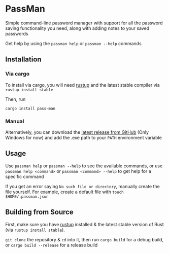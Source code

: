 # PassMan

Simple command-line password manager with support for all the password saving functionality
you need, along with adding notes to your saved passwords

Get help by using the `passman help` or `passman --help` commands

## Installation

### Via cargo

To install via cargo, you will need [rustup](https://rustup.rs) and the latest stable compiler via `rustup install stable`

Then, run

```shell
cargo install pass-man
```

### Manual

Alternatively, you can download the [latest release from GitHub](https://github.com/Clay-6/PassMan/releases/latest)
(Only Windows for now) and add the .exe path to your `PATH` environment variable

## Usage

Use `passman help` or `passman --help` to see the available commands,  or use `passman help <command>` or
`passman <command> --help` to get help for a specific command

If you get an error saying `No such file or directory`, manually create the file yourself. For example, create a default
file with `touch $HOME/.passman.json`

## Building from Source

First, make sure you have [rustup](https://rustup.rs) installed & the latest stable version of Rust
(via `rustup install stable`).

`git clone` the repository & `cd` into it, then run `cargo build` for a debug build, or `cargo build --release`
for a release build

